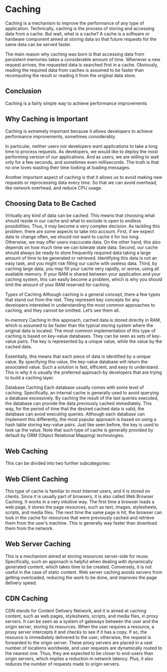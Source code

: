 # Caching

Caching is a mechanism to improve the performance of any type of application. Technically, caching is the process of storing and accessing data from a cache. But wait, what is a cache? A cache is a software or hardware component aimed at storing data so that future requests for the same data can be served faster. 

The main reason why caching was born is that accessing data from persistent memories takes a considerable amount of time. 
Whenever a new request arrives, the requested data is searched first in a cache.
Obviously, reading the required data from caches is assumed to be faster than recomputing the result or reading it from the original data store.

## Conclusion
Caching is a fairly simple way to achieve performance improvements

## Why Caching is Important

Caching is extremely important because it allows developers to achieve performance improvements, sometimes considerably. 

In particular, neither users nor developers want applications to take a long time to process requests. As developers, we would like to deploy the most performing version of our applications. And as users, we are willing to wait only for a few seconds, and sometimes even milliseconds. The truth is that no one loves wasting their time looking at loading messages.

Another important aspect of caching is that it allows us to avoid making new requests or reprocessing data every time. So that we can avoid overhead, like network overhead, and reduce CPU usage.

## Choosing Data to Be Cached

Virtually any kind of data can be cached. This means that choosing what should reside in our cache and what to exclude is open to endless possibilities. Thus, it may become a very complex decision. As tackling this problem, there are some aspects to take into account. First, if we expect data to change often, we should not want to cache it for too long. Otherwise, we may offer users inaccurate data. On the other hand, this also depends on how much time we can tolerate stale data. Second, our cache should always be ready to store frequently required data taking a large amount of time to be generated or retrieved. Identifying this data is not an easy task, and you might risk filling our cache with useless data. Third, by caching large data, you may fill your cache very rapidly, or worse, using all available memory. If your RAM is shared between your application and your caching system, this can easily become a problem, which is why you should limit the amount of your RAM reserved for caching.

Types of Caching
Although caching is a general concept, there a few types that stand out from the rest. They represent key concepts for any developers interested in understanding the most common approaches to caching, and they cannot be omitted. Let’s see them all.

In-memory Caching
In this approach, cached data is stored directly in RAM, which is assumed to be faster than the typical storing system where the original data is located. The most common implementation of this type of caching is based on key-value databases. They can be seen as sets of key-value pairs. The key is represented by a unique value, while the value by the cached data.

Essentially, this means that each piece of data is identified by a unique value. By specifying this value, the key-value database will return the associated value. Such a solution is fast, efficient, and easy to understand. This is why it is usually the preferred approach by developers that are trying to build a caching layer.

Database Caching
Each database usually comes with some level of caching. Specifically, an internal cache is generally used to avoid querying a database excessively. By caching the result of the last queries executed, the database can provide the data previously cached immediately. This way, for the period of time that the desired cached data is valid, the database can avoid executing queries. Although each database can implement this differently, the most popular approach is based on using a hash table storing key-value pairs. Just like seen before, the key is used to look up the value. Note that such type of cache is generally provided by default by ORM (Object Relational Mapping) technologies.

## Web Caching

This can be divided into two further subcategories:

## Web Client Caching

This type of cache is familiar to most Internet users, and it is stored on clients. Since it is usually part of browsers, it is also called Web Browser Caching. It works in a very intuitive way. The first time a browser loads a web page, it stores the page resources, such as text, images, stylesheets, scripts, and media files. The next time the same page is hit, the browser can look in the cache for resources that were previously cached and retrieve them from the user’s machine. This is generally way faster than download them from the network.

## Web Server Caching

This is a mechanism aimed at storing resources server-side for reuse. Specifically, such an approach is helpful when dealing with dynamically generated content, which takes time to be created. Conversely, it is not useful in the case of static content. Web server caching avoids servers from getting overloaded, reducing the work to be done, and improves the page delivery speed.

## CDN Caching

CDN stands for Content Delivery Network, and it is aimed at caching content, such as web pages, stylesheets, scripts, and media files, in proxy servers. It can be seen as a system of gateways between the user and the origin server, storing its resources. When the user requires a resource, a proxy server intercepts it and checks to see if it has a copy. If so, the resource is immediately delivered to the user; otherwise, the request is forwarded to the origin server. These proxy servers are placed in a vast number of locations worldwide, and user requests are dynamically routed to the nearest one. Thus, they are expected to be closer to end-users than origin servers, which implies a reduction in network latency. Plus, it also reduces the number of requests made to origin servers.